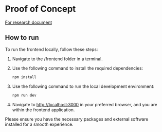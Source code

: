 # Proof of Concept

[For research document](https://github.com/S3-Software-IP/docu/blob/main/research/security.md)

## How to run

To run the frontend locally, follow these steps:

1. Navigate to the /frontend folder in a terminal.
2. Use the following command to install the required dependencies:

   ```bash
   npm install
   ```

3. Use the following command to run the local development environment:

   ```bash
   npm run dev
   ```

4. Navigate to [http://localhost:3000](http://localhost:3000) in your preferred browser,
   and you are within the frontend application.

Please ensure you have the necessary packages and external software installed for
a smooth experience.
